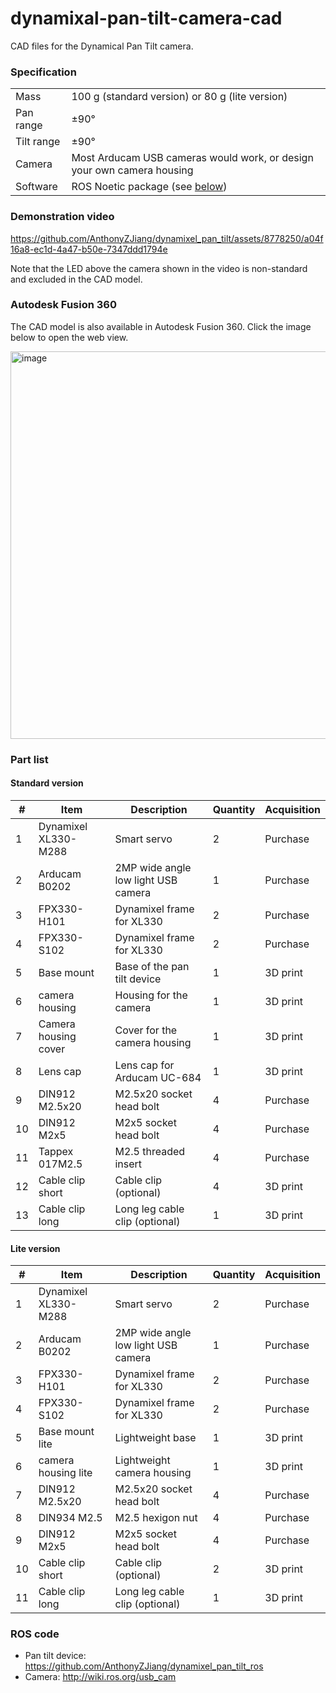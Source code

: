 # dynamixal-pan-tilt-camera-cad
CAD files for the Dynamical Pan Tilt camera.

### Specification

|             |                                                                         |
|-------------|-------------------------------------------------------------------------|
| Mass        | 100 g (standard version) or 80 g (lite version)                         |
| Pan range   | ±90°                                                                    |
| Tilt range  | ±90°                                                                    |
| Camera      | Most Arducam USB cameras would work, or design your own camera housing  | 
| Software    | ROS Noetic package (see [below](#ros-code))                             |


### Demonstration video

https://github.com/AnthonyZJiang/dynamixel_pan_tilt/assets/8778250/a04f16a8-ec1d-4a47-b50e-7347ddd1794e

Note that the LED above the camera shown in the video is non-standard and excluded in the CAD model.

### Autodesk Fusion 360
The CAD model is also available in Autodesk Fusion 360. Click the image below to open the web view.

<a target="_black" href="https://a360.co/4aqoyKB"><img width="620" alt="image" src="https://github.com/AnthonyZJiang/dynamixal-pan-tilt-camera-cad/assets/8778250/9c16dcb3-a206-4d0d-94db-9c3fb3061820"></a>

### Part list

#### Standard version

| #  | Item                 | Description                         | Quantity | Acquisition |
|----|----------------------|-------------------------------------|----------|-------------|
| 1  | Dynamixel XL330-M288 | Smart servo                         | 2        | Purchase    |
| 2  | Arducam B0202        | 2MP wide angle low light USB camera | 1        | Purchase    |
| 3  | FPX330-H101          | Dynamixel frame for XL330           | 2        | Purchase    |
| 4  | FPX330-S102          | Dynamixel frame for XL330           | 2        | Purchase    |
| 5  | Base mount           | Base of the pan tilt device         | 1        | 3D print    |
| 6  | camera housing       | Housing for the camera              | 1        | 3D print    |
| 7  | Camera housing cover | Cover for the camera housing        | 1        | 3D print    |
| 8  | Lens cap             | Lens cap for Arducam UC-684         | 1        | 3D print    |
| 9  | DIN912 M2.5x20       | M2.5x20 socket head bolt            | 4        | Purchase    |
| 10 | DIN912 M2x5          | M2x5    socket head bolt            | 4        | Purchase    |
| 11 | Tappex 017M2.5       | M2.5 threaded insert                | 4        | Purchase    |
| 12 | Cable clip short     | Cable clip (optional)               | 4        | 3D print    |
| 13 | Cable clip long      | Long leg cable clip (optional)      | 1        | 3D print    |

#### Lite version

| #  | Item                 | Description                         | Quantity | Acquisition |
|----|----------------------|-------------------------------------|----------|-------------|
| 1  | Dynamixel XL330-M288 | Smart servo                         | 2        | Purchase    |
| 2  | Arducam B0202        | 2MP wide angle low light USB camera | 1        | Purchase    |
| 3  | FPX330-H101          | Dynamixel frame for XL330           | 2        | Purchase    |
| 4  | FPX330-S102          | Dynamixel frame for XL330           | 2        | Purchase    |
| 5  | Base mount lite      | Lightweight base                    | 1        | 3D print    |
| 6  | camera housing lite  | Lightweight camera housing          | 1        | 3D print    |
| 7  | DIN912 M2.5x20       | M2.5x20 socket head bolt            | 4        | Purchase    |
| 8  | DIN934 M2.5          | M2.5 hexigon nut                    | 4        | Purchase    |
| 9  | DIN912 M2x5          | M2x5    socket head bolt            | 4        | Purchase    |
| 10 | Cable clip short     | Cable clip (optional)               | 2        | 3D print    |
| 11 | Cable clip long      | Long leg cable clip (optional)      | 1        | 3D print    |

### ROS code
- Pan tilt device: https://github.com/AnthonyZJiang/dynamixel_pan_tilt_ros
- Camera: http://wiki.ros.org/usb_cam
